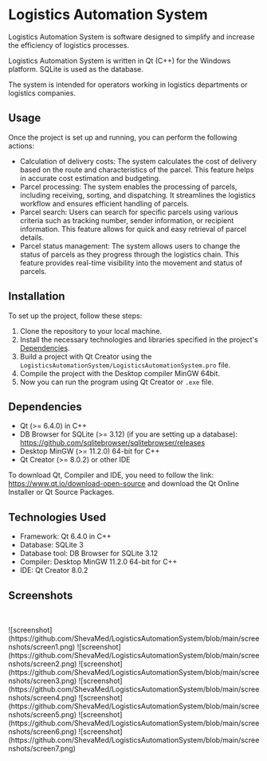 # Logistics Automation System
Logistics Automation System is software designed to simplify and increase the efficiency of logistics processes.

Logistics Automation System is written in Qt (C++) for the Windows platform. SQLite is used as the database.

The system is intended for operators working in logistics departments or logistics companies.

## Usage
Once the project is set up and running, you can perform the following actions:
- Calculation of delivery costs: The system calculates the cost of delivery based on the route and characteristics of the parcel. This feature helps in accurate cost estimation and budgeting.
- Parcel processing: The system enables the processing of parcels, including receiving, sorting, and dispatching. It streamlines the logistics workflow and ensures efficient handling of parcels.
- Parcel search: Users can search for specific parcels using various criteria such as tracking number, sender information, or recipient information. This feature allows for quick and easy retrieval of parcel details.
- Parcel status management: The system allows users to change the status of parcels as they progress through the logistics chain. This feature provides real-time visibility into the movement and status of parcels.

## Installation
To set up the project, follow these steps:
1. Clone the repository to your local machine.
2. Install the necessary technologies and libraries specified in the project's [Dependencies](#dependencies).
3. Build a project with Qt Creator using the `LogisticsAutomationSystem/LogisticsAutomationSystem.pro` file.
4. Compile the project with the Desktop compiler MinGW 64bit.
5. Now you can run the program using Qt Creator or `.exe` file.

## Dependencies
- Qt (>= 6.4.0) in C++
- DB Browser for SQLite (>= 3.12) (if you are setting up a database): https://github.com/sqlitebrowser/sqlitebrowser/releases
- Desktop MinGW (>= 11.2.0) 64-bit for C++
- Qt Creator (>= 8.0.2) or other IDE

To download Qt, Compiler and IDE, you need to follow the link: https://www.qt.io/download-open-source and download the Qt Online Installer or Qt Source Packages.

## Technologies Used
- Framework: Qt 6.4.0 in C++
- Database: SQLite 3
- Database tool: DB Browser for SQLite 3.12
- Compiler: Desktop MinGW 11.2.0 64-bit for C++
- IDE: Qt Creator 8.0.2

## Screenshots
<p align="center">
  <img src="(https://github.com/ShevaMed/LogisticsAutomationSystem/blob/main/screenshots/screen1.png)" alt=""/>
</p>
![screenshot](https://github.com/ShevaMed/LogisticsAutomationSystem/blob/main/screenshots/screen1.png)
![screenshot](https://github.com/ShevaMed/LogisticsAutomationSystem/blob/main/screenshots/screen2.png)
![screenshot](https://github.com/ShevaMed/LogisticsAutomationSystem/blob/main/screenshots/screen3.png)
![screenshot](https://github.com/ShevaMed/LogisticsAutomationSystem/blob/main/screenshots/screen4.png)
![screenshot](https://github.com/ShevaMed/LogisticsAutomationSystem/blob/main/screenshots/screen5.png)
![screenshot](https://github.com/ShevaMed/LogisticsAutomationSystem/blob/main/screenshots/screen6.png)
![screenshot](https://github.com/ShevaMed/LogisticsAutomationSystem/blob/main/screenshots/screen7.png)
